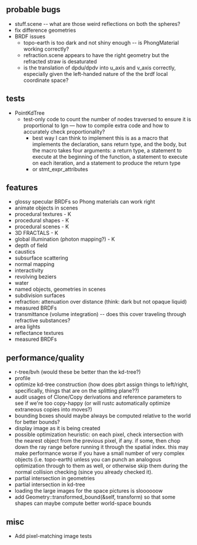 ## probable bugs
- stuff.scene -- what are those weird reflections on both the spheres?
- fix difference geometries
- BRDF issues
  - topo-earth is too dark and not shiny enough -- is PhongMaterial working correctly?
  - refraction.scene appears to have the right geometry but the refracted straw is desaturated
  - is the translation of dpdu/dpdv into u_axis and v_axis correctly, especially given the left-handed nature of the the brdf local coordinate space?

## tests
- PointKdTree
  - test-only code to count the number of nodes traversed to ensure it is proportional to lgn — how to compile extra code and how to accurately check proportionality?
    - best way I can think to implement this is as a macro that implements the declaration, sans return type, and the body, but the macro takes four arguments: a return type, a statement to execute at the beginning of the function, a statement to execute on each iteration, and a statement to produce the return type
    - or stmt_expr_attributes

## features
- glossy specular BRDFs so Phong materials can work right
- animate objects in scenes
- procedural textures - K
- procedural shapes - K
- procedural scenes - K
- 3D FRACTALS - K
- global illumination (photon mapping?) - K
- depth of field
- caustics
- subsurface scattering
- normal mapping
- interactivity
- revolving beziers
- water
- named objects, geometries in scenes
- subdivision surfaces
- refraction: attenuation over distance (think: dark but not opaque liquid)
- measured BRDFs
- transmittance (volume integration) -- does this cover traveling through refractive substances?
- area lights
- reflectance textures
- measured BRDFs

## performance/quality
- r-tree/bvh (would these be better than the kd-tree?)
- profile
- optimize kd-tree construction (how does pbrt assign things to left/right, specifically, things that are on the splitting plane??)
- audit usages of Clone/Copy derivations and reference parameters to see if we're too copy-happy (or will rustc automatically optimize extraneous copies into moves?)
- bounding boxes should maybe always be computed relative to the world for better bounds?
- display image as it is being created
- possible optimization heuristic: on each pixel, check intersection with the nearest object from the previous pixel, if any. if some, then chop down the ray range before running it through the spatial index. this may make performance worse if you have a small number of very complex objects (i.e. topo-earth) unless you can punch an analogous optimization through to them as well, or otherwise skip them during the normal collision checking (since you already checked it).
- partial intersection in geometries
- partial intersection in kd-tree
- loading the large images for the space pictures is sloooooow
- add Geometry::transformed_bound(&self, transform) so that some shapes can maybe compute better world-space bounds

## misc
- Add pixel-matching image tests
